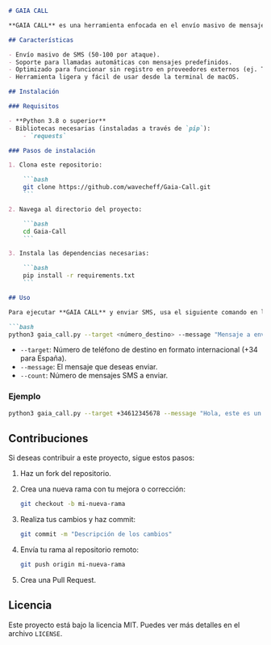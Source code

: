```markdown
# GAIA CALL

**GAIA CALL** es una herramienta enfocada en el envío masivo de mensajes SMS y llamadas, diseñada para simular un ataque de denegación de servicio (DoS) a través de mensajes. Este proyecto se basa en la estructura de Quack Toolkit, pero optimizado para trabajar en España, con una capacidad de envío entre 50 a 100 SMS por ataque.

## Características

- Envío masivo de SMS (50-100 por ataque).
- Soporte para llamadas automáticas con mensajes predefinidos.
- Optimizado para funcionar sin registro en proveedores externos (ej. Twilio).
- Herramienta ligera y fácil de usar desde la terminal de macOS.

## Instalación

### Requisitos

- **Python 3.8 o superior**
- Bibliotecas necesarias (instaladas a través de `pip`):
    - `requests`

### Pasos de instalación

1. Clona este repositorio:

    ```bash
    git clone https://github.com/wavecheff/Gaia-Call.git
    ```

2. Navega al directorio del proyecto:

    ```bash
    cd Gaia-Call
    ```

3. Instala las dependencias necesarias:

    ```bash
    pip install -r requirements.txt
    ```

## Uso

Para ejecutar **GAIA CALL** y enviar SMS, usa el siguiente comando en la terminal:

```bash
python3 gaia_call.py --target <número_destino> --message "Mensaje a enviar" --count 50
```

- `--target`: Número de teléfono de destino en formato internacional (+34 para España).
- `--message`: El mensaje que deseas enviar.
- `--count`: Número de mensajes SMS a enviar.

### Ejemplo

```bash
python3 gaia_call.py --target +34612345678 --message "Hola, este es un mensaje de prueba" --count 50
```

## Contribuciones

Si deseas contribuir a este proyecto, sigue estos pasos:

1. Haz un fork del repositorio.
2. Crea una nueva rama con tu mejora o corrección:

    ```bash
    git checkout -b mi-nueva-rama
    ```

3. Realiza tus cambios y haz commit:

    ```bash
    git commit -m "Descripción de los cambios"
    ```

4. Envía tu rama al repositorio remoto:

    ```bash
    git push origin mi-nueva-rama
    ```

5. Crea una Pull Request.

## Licencia

Este proyecto está bajo la licencia MIT. Puedes ver más detalles en el archivo `LICENSE`.

```
